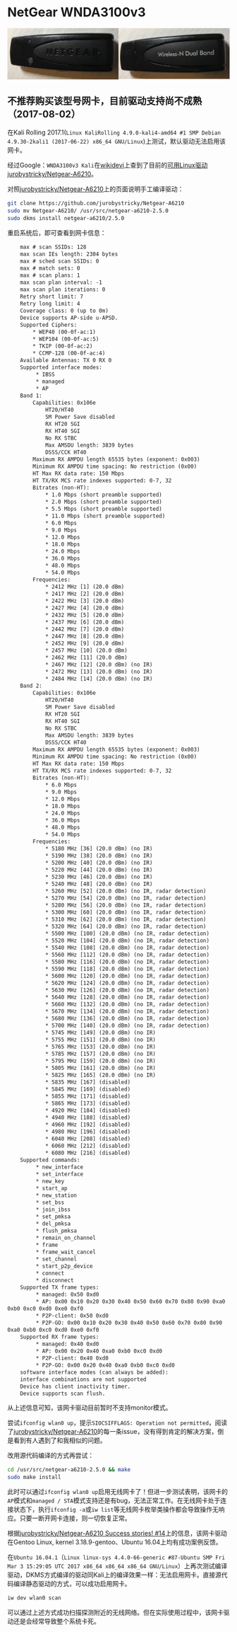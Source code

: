 # NetGear WNDA3100v3

![](attach/wifi_card_iw_list/WNDA3100v3.jpg)

## 不推荐购买该型号网卡，目前驱动支持尚不成熟（2017-08-02）


在Kali Rolling 2017.1(``Linux KaliRolling 4.9.0-kali4-amd64 #1 SMP Debian 4.9.30-2kali1 (2017-06-22) x86_64 GNU/Linux``)上测试，默认驱动无法启用该网卡。

经过Google：``WNDA3100v3 Kali``在[wikidevi](https://wikidevi.com/wiki/Netgear_WNDA3100v3)上查到了目前的[可用Linux驱动jurobystricky/Netgear-A6210](https://github.com/jurobystricky/Netgear-A6210)。

对照[jurobystricky/Netgear-A6210](https://github.com/jurobystricky/Netgear-A6210)上的页面说明手工编译驱动：

```bash
git clone https://github.com/jurobystricky/Netgear-A6210
sudo mv Netgear-A6210/ /usr/src/netgear-a6210-2.5.0
sudo dkms install netgear-a6210/2.5.0    
```

重启系统后，即可查看到网卡信息：

```
	max # scan SSIDs: 128
	max scan IEs length: 2304 bytes
	max # sched scan SSIDs: 0
	max # match sets: 0
	max # scan plans: 1
	max scan plan interval: -1
	max scan plan iterations: 0
	Retry short limit: 7
	Retry long limit: 4
	Coverage class: 0 (up to 0m)
	Device supports AP-side u-APSD.
	Supported Ciphers:
		* WEP40 (00-0f-ac:1)
		* WEP104 (00-0f-ac:5)
		* TKIP (00-0f-ac:2)
		* CCMP-128 (00-0f-ac:4)
	Available Antennas: TX 0 RX 0
	Supported interface modes:
		 * IBSS
		 * managed
		 * AP
	Band 1:
		Capabilities: 0x106e
			HT20/HT40
			SM Power Save disabled
			RX HT20 SGI
			RX HT40 SGI
			No RX STBC
			Max AMSDU length: 3839 bytes
			DSSS/CCK HT40
		Maximum RX AMPDU length 65535 bytes (exponent: 0x003)
		Minimum RX AMPDU time spacing: No restriction (0x00)
		HT Max RX data rate: 150 Mbps
		HT TX/RX MCS rate indexes supported: 0-7, 32
		Bitrates (non-HT):
			* 1.0 Mbps (short preamble supported)
			* 2.0 Mbps (short preamble supported)
			* 5.5 Mbps (short preamble supported)
			* 11.0 Mbps (short preamble supported)
			* 6.0 Mbps
			* 9.0 Mbps
			* 12.0 Mbps
			* 18.0 Mbps
			* 24.0 Mbps
			* 36.0 Mbps
			* 48.0 Mbps
			* 54.0 Mbps
		Frequencies:
			* 2412 MHz [1] (20.0 dBm)
			* 2417 MHz [2] (20.0 dBm)
			* 2422 MHz [3] (20.0 dBm)
			* 2427 MHz [4] (20.0 dBm)
			* 2432 MHz [5] (20.0 dBm)
			* 2437 MHz [6] (20.0 dBm)
			* 2442 MHz [7] (20.0 dBm)
			* 2447 MHz [8] (20.0 dBm)
			* 2452 MHz [9] (20.0 dBm)
			* 2457 MHz [10] (20.0 dBm)
			* 2462 MHz [11] (20.0 dBm)
			* 2467 MHz [12] (20.0 dBm) (no IR)
			* 2472 MHz [13] (20.0 dBm) (no IR)
			* 2484 MHz [14] (20.0 dBm) (no IR)
	Band 2:
		Capabilities: 0x106e
			HT20/HT40
			SM Power Save disabled
			RX HT20 SGI
			RX HT40 SGI
			No RX STBC
			Max AMSDU length: 3839 bytes
			DSSS/CCK HT40
		Maximum RX AMPDU length 65535 bytes (exponent: 0x003)
		Minimum RX AMPDU time spacing: No restriction (0x00)
		HT Max RX data rate: 150 Mbps
		HT TX/RX MCS rate indexes supported: 0-7, 32
		Bitrates (non-HT):
			* 6.0 Mbps
			* 9.0 Mbps
			* 12.0 Mbps
			* 18.0 Mbps
			* 24.0 Mbps
			* 36.0 Mbps
			* 48.0 Mbps
			* 54.0 Mbps
		Frequencies:
			* 5180 MHz [36] (20.0 dBm) (no IR)
			* 5190 MHz [38] (20.0 dBm) (no IR)
			* 5200 MHz [40] (20.0 dBm) (no IR)
			* 5220 MHz [44] (20.0 dBm) (no IR)
			* 5230 MHz [46] (20.0 dBm) (no IR)
			* 5240 MHz [48] (20.0 dBm) (no IR)
			* 5260 MHz [52] (20.0 dBm) (no IR, radar detection)
			* 5270 MHz [54] (20.0 dBm) (no IR, radar detection)
			* 5280 MHz [56] (20.0 dBm) (no IR, radar detection)
			* 5300 MHz [60] (20.0 dBm) (no IR, radar detection)
			* 5310 MHz [62] (20.0 dBm) (no IR, radar detection)
			* 5320 MHz [64] (20.0 dBm) (no IR, radar detection)
			* 5500 MHz [100] (20.0 dBm) (no IR, radar detection)
			* 5520 MHz [104] (20.0 dBm) (no IR, radar detection)
			* 5540 MHz [108] (20.0 dBm) (no IR, radar detection)
			* 5560 MHz [112] (20.0 dBm) (no IR, radar detection)
			* 5580 MHz [116] (20.0 dBm) (no IR, radar detection)
			* 5590 MHz [118] (20.0 dBm) (no IR, radar detection)
			* 5600 MHz [120] (20.0 dBm) (no IR, radar detection)
			* 5620 MHz [124] (20.0 dBm) (no IR, radar detection)
			* 5630 MHz [126] (20.0 dBm) (no IR, radar detection)
			* 5640 MHz [128] (20.0 dBm) (no IR, radar detection)
			* 5660 MHz [132] (20.0 dBm) (no IR, radar detection)
			* 5670 MHz [134] (20.0 dBm) (no IR, radar detection)
			* 5680 MHz [136] (20.0 dBm) (no IR, radar detection)
			* 5700 MHz [140] (20.0 dBm) (no IR, radar detection)
			* 5745 MHz [149] (20.0 dBm) (no IR)
			* 5755 MHz [151] (20.0 dBm) (no IR)
			* 5765 MHz [153] (20.0 dBm) (no IR)
			* 5785 MHz [157] (20.0 dBm) (no IR)
			* 5795 MHz [159] (20.0 dBm) (no IR)
			* 5805 MHz [161] (20.0 dBm) (no IR)
			* 5825 MHz [165] (20.0 dBm) (no IR)
			* 5835 MHz [167] (disabled)
			* 5845 MHz [169] (disabled)
			* 5855 MHz [171] (disabled)
			* 5865 MHz [173] (disabled)
			* 4920 MHz [184] (disabled)
			* 4940 MHz [188] (disabled)
			* 4960 MHz [192] (disabled)
			* 4980 MHz [196] (disabled)
			* 6040 MHz [208] (disabled)
			* 6060 MHz [212] (disabled)
			* 6080 MHz [216] (disabled)
	Supported commands:
		 * new_interface
		 * set_interface
		 * new_key
		 * start_ap
		 * new_station
		 * set_bss
		 * join_ibss
		 * set_pmksa
		 * del_pmksa
		 * flush_pmksa
		 * remain_on_channel
		 * frame
		 * frame_wait_cancel
		 * set_channel
		 * start_p2p_device
		 * connect
		 * disconnect
	Supported TX frame types:
		 * managed: 0x50 0xd0
		 * AP: 0x00 0x10 0x20 0x30 0x40 0x50 0x60 0x70 0x80 0x90 0xa0 0xb0 0xc0 0xd0 0xe0 0xf0
		 * P2P-client: 0x50 0xd0
		 * P2P-GO: 0x00 0x10 0x20 0x30 0x40 0x50 0x60 0x70 0x80 0x90 0xa0 0xb0 0xc0 0xd0 0xe0 0xf0
	Supported RX frame types:
		 * managed: 0x40 0xd0
		 * AP: 0x00 0x20 0x40 0xa0 0xb0 0xc0 0xd0
		 * P2P-client: 0x40 0xd0
		 * P2P-GO: 0x00 0x20 0x40 0xa0 0xb0 0xc0 0xd0
	software interface modes (can always be added):
	interface combinations are not supported
	Device has client inactivity timer.
	Device supports scan flush.
```

从上述信息可知，该网卡驱动目前暂时不支持monitor模式。

尝试``ifconfig wlan0 up``，提示``SIOCSIFFLAGS: Operation not permitted``，阅读了[jurobystricky/Netgear-A6210](https://github.com/jurobystricky/Netgear-A6210/issues)的每一条issue，没有得到肯定的解决方案，倒是看到有人遇到了和我相似的问题。

改用源代码编译的方式再尝试：

```bash
cd /usr/src/netgear-a6210-2.5.0 && make
sudo make install
```

此时可以通过``ifconfig wlan0 up``启用无线网卡了！但进一步测试表明，该网卡的``AP``模式和``managed / STA``模式支持还是有bug，无法正常工作。在无线网卡处于连接状态下，执行``ifconfig -a``或``iw list``等无线网卡枚举类操作都会导致操作无响应。只要一断开网卡连接，则一切恢复正常。

根据[jurobystricky/Netgear-A6210 Success stories! #14](https://github.com/jurobystricky/Netgear-A6210/issues/14)上的信息，该网卡驱动在Gentoo Linux, kernel 3.18.9-gentoo、Ubuntu 16.04上均有成功案例反馈。

在``Ubuntu 16.04.1``（``Linux linux-sys 4.4.0-66-generic #87-Ubuntu SMP Fri Mar 3 15:29:05 UTC 2017 x86_64 x86_64 x86_64 GNU/Linux``）上再次测试编译驱动，DKMS方式编译的驱动同Kali上的编译效果一样：无法启用网卡。直接源代码编译静态驱动的方式，可以成功启用网卡。

```bash
iw dev wlan0 scan
```

可以通过上述方式成功扫描探测附近的无线网络。但在实际使用过程中，该网卡驱动还是会经常导致整个系统卡死。



